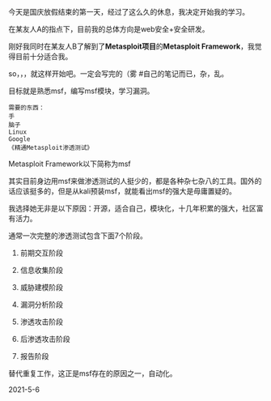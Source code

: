 今天是国庆放假结束的第一天，经过了这么久的休息，我决定开始我的学习。

在某友人A的指点下，目前我的总体方向是web安全+安全研发。

刚好我同时在某友人B了解到了**Metasploit项目**的**Metasploit Framework**，我觉得目前十分适合我。

so，，，就这样开始吧。一定会写完的（雾	#自己的笔记而已，杂，乱。

目标就是熟悉msf，编写msf模块，学习漏洞。

```
需要的东西：
手
脑子
Linux
Google
《精通Metasploit渗透测试》
```

Metasploit Framework以下简称为msf

其实目前身边用msf来做渗透测试的人挺少的，都是各种杂七杂八的工具。国外的话应该挺多的，但是从kali预装msf，就能看出msf的强大是毋庸置疑的。

我选择她无非是以下原因：开源，适合自己，模块化，十几年积累的强大，社区富有活力。

通常一次完整的渗透测试包含下面7个阶段。

1. 前期交互阶段

2. 信息收集阶段

3. 威胁建模阶段

4. 漏洞分析阶段

5. 渗透攻击阶段

6. 后渗透攻击阶段

7. 报告阶段


替代重复工作，这正是msf存在的原因之一，自动化。

2021-5-6

